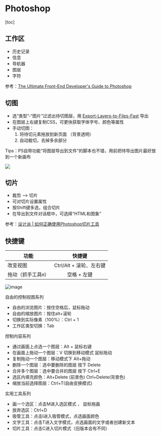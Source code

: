 # Photoshop
[toc]

## 工作区
- 历史记录
- 信息
- 导航器
- 图层
- 字符

参考：[The Ultimate Front-End Developer's Guide to Photoshop](https://netguru.co/blog/photoshop-for-front-end-developers)
## 切图
- 选“类型”-“图片”过滤出待切图层，用 [Export-Layers-to-Files-Fast](https://github.com/jwa107/Photoshop-Export-Layers-to-Files-Fast/) 导出
- 在图层上右键复制CSS，可更快获取字体字号、颜色等属性
- 手动切图：
  1. 将待切元素拖放到新页面 （背景透明）
  2. 自动裁切，去掉多余部分

Tips：PS自带功能“将图层导出到文件”的脚本也不错，用前把待导出图片最好放到一个新画布

![](http://ww4.sinaimg.cn/large/4e5d3ea7jw1ex0m7pll8jj20vu0p5guz.jpg)
## 切片
- 裁剪 --> 切片
- 可对切片设置属性
- 按Shift键多选，组合切片
- 在导出到文件对话框中，可选择“HTML和图象”

参考：[设计派 | 如何正确使用Photoshop切片工具](http://www.shejipai.cn/image-slicing-photoshop.html)
## 快捷键

| 功能 | 快捷键 |
| --- | :-: |
| 改变视图 | Ctrl/Alt + 滚轮、左右键 |
| 拖动（抓手工具`H`） | 空格 + 左键 |

![image](https://cloud.githubusercontent.com/assets/3146103/8339663/b37fdece-1aeb-11e5-9c29-408a710ff76d.png)

自由的控制视图系列
- 自由的浏览图片：按住空格后，鼠标拖动
- 自由的缩放图片：按住alt+滚轮
- 切换到实际像素（100%）：Ctrl + 1
- 工作区类型切换：Tab

控制内容系列
- 通过画面上点选一个图层：Alt + 鼠标右键
- 在画面上拖动一个图层：V 切换到移动模式 鼠标拖动
- 复制拖动一个图层：移动模式下 Alt+拖动
- 删除一个图层：选中要删除的图层 按下 Delete
- 合并多个图层：选中要合并的图层 按下 Ctrl+E
- 选区内填充颜色：Alt+Delete (前景色) Ctrl+Delete(背景色)
- 缩放当前选择图层：Ctrl+T(自由变换模式)

实用工具系列
- 画一个选区：点击M进入选区模式 ， 鼠标拖画
- 放弃选区：Ctrl+D
- 吸管工具：点击I进入吸管模式，点选画面颜色
- 文字工具：点击T进入文字模式，点选画面的文字或者创建新文本
- 切片工具：点击C进入切片模式（旧版本会有不同）
